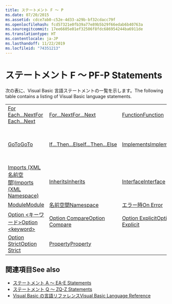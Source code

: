 ```yaml
---
title: ステートメント F ～ P
ms.date: 07/20/2015
ms.assetid: cdce7ab0-c52e-4d33-a29b-bf32cdacc79f
ms.openlocfilehash: fcd57321e0fb39a77e89b5b29f66edab6b40763a
ms.sourcegitcommit: 17ee6605e01ef32506f8fdc686954244ba6911de
ms.translationtype: HT
ms.contentlocale: ja-JP
ms.lasthandoff: 11/22/2019
ms.locfileid: "74351213"
---
```

# <a name="f-p-statements"></a><span data-ttu-id="b5a54-102">ステートメント F ～ P</span><span class="sxs-lookup"><span data-stu-id="b5a54-102">F-P Statements</span></span>
<span data-ttu-id="b5a54-103">次の表に、Visual Basic 言語ステートメントの一覧を示します。</span><span class="sxs-lookup"><span data-stu-id="b5a54-103">The following table contains a listing of Visual Basic language statements.</span></span>  
  
|||||  
|---|---|---|---|  
|[<span data-ttu-id="b5a54-104">For Each...Next</span><span class="sxs-lookup"><span data-stu-id="b5a54-104">For Each...Next</span></span>](../../../visual-basic/language-reference/statements/for-each-next-statement.md)|[<span data-ttu-id="b5a54-105">For...Next</span><span class="sxs-lookup"><span data-stu-id="b5a54-105">For...Next</span></span>](../../../visual-basic/language-reference/statements/for-next-statement.md)|[<span data-ttu-id="b5a54-106">Function</span><span class="sxs-lookup"><span data-stu-id="b5a54-106">Function</span></span>](../../../visual-basic/language-reference/statements/function-statement.md)|[<span data-ttu-id="b5a54-107">Get</span><span class="sxs-lookup"><span data-stu-id="b5a54-107">Get</span></span>](../../../visual-basic/language-reference/statements/get-statement.md)|  
|[<span data-ttu-id="b5a54-108">GoTo</span><span class="sxs-lookup"><span data-stu-id="b5a54-108">GoTo</span></span>](../../../visual-basic/language-reference/statements/goto-statement.md)|[<span data-ttu-id="b5a54-109">If...Then...Else</span><span class="sxs-lookup"><span data-stu-id="b5a54-109">If...Then...Else</span></span>](../../../visual-basic/language-reference/statements/if-then-else-statement.md)|[<span data-ttu-id="b5a54-110">Implements</span><span class="sxs-lookup"><span data-stu-id="b5a54-110">Implements</span></span>](../../../visual-basic/language-reference/statements/implements-statement.md)|[<span data-ttu-id="b5a54-111">Imports (.NET 名前空間と型)</span><span class="sxs-lookup"><span data-stu-id="b5a54-111">Imports (.NET Namespace and Type)</span></span>](../../../visual-basic/language-reference/statements/imports-statement-net-namespace-and-type.md)|  
|[<span data-ttu-id="b5a54-112">Imports (XML 名前空間)</span><span class="sxs-lookup"><span data-stu-id="b5a54-112">Imports (XML Namespace)</span></span>](../../../visual-basic/language-reference/statements/imports-statement-xml-namespace.md)|[<span data-ttu-id="b5a54-113">Inherits</span><span class="sxs-lookup"><span data-stu-id="b5a54-113">Inherits</span></span>](../../../visual-basic/language-reference/statements/inherits-statement.md)|[<span data-ttu-id="b5a54-114">Interface</span><span class="sxs-lookup"><span data-stu-id="b5a54-114">Interface</span></span>](../../../visual-basic/language-reference/statements/interface-statement.md)|[<span data-ttu-id="b5a54-115">Mid</span><span class="sxs-lookup"><span data-stu-id="b5a54-115">Mid</span></span>](../../../visual-basic/language-reference/statements/mid-statement.md)|  
|[<span data-ttu-id="b5a54-116">Module</span><span class="sxs-lookup"><span data-stu-id="b5a54-116">Module</span></span>](../../../visual-basic/language-reference/statements/module-statement.md)|[<span data-ttu-id="b5a54-117">名前空間</span><span class="sxs-lookup"><span data-stu-id="b5a54-117">Namespace</span></span>](../../../visual-basic/language-reference/statements/namespace-statement.md)|[<span data-ttu-id="b5a54-118">エラー時</span><span class="sxs-lookup"><span data-stu-id="b5a54-118">On Error</span></span>](../../../visual-basic/language-reference/statements/on-error-statement.md)|[<span data-ttu-id="b5a54-119">Operator</span><span class="sxs-lookup"><span data-stu-id="b5a54-119">Operator</span></span>](../../../visual-basic/language-reference/statements/operator-statement.md)|  
|[<span data-ttu-id="b5a54-120">Option \<キーワード></span><span class="sxs-lookup"><span data-stu-id="b5a54-120">Option \<keyword></span></span>](../../../visual-basic/language-reference/statements/option-keyword-statement.md)|[<span data-ttu-id="b5a54-121">Option Compare</span><span class="sxs-lookup"><span data-stu-id="b5a54-121">Option Compare</span></span>](../../../visual-basic/language-reference/statements/option-compare-statement.md)|[<span data-ttu-id="b5a54-122">Option Explicit</span><span class="sxs-lookup"><span data-stu-id="b5a54-122">Option Explicit</span></span>](../../../visual-basic/language-reference/statements/option-explicit-statement.md)|[<span data-ttu-id="b5a54-123">Option Infer</span><span class="sxs-lookup"><span data-stu-id="b5a54-123">Option Infer</span></span>](../../../visual-basic/language-reference/statements/option-infer-statement.md)|  
|[<span data-ttu-id="b5a54-124">Option Strict</span><span class="sxs-lookup"><span data-stu-id="b5a54-124">Option Strict</span></span>](../../../visual-basic/language-reference/statements/option-strict-statement.md)|[<span data-ttu-id="b5a54-125">Property</span><span class="sxs-lookup"><span data-stu-id="b5a54-125">Property</span></span>](../../../visual-basic/language-reference/statements/property-statement.md)|||  
  
## <a name="see-also"></a><span data-ttu-id="b5a54-126">関連項目</span><span class="sxs-lookup"><span data-stu-id="b5a54-126">See also</span></span>

- [<span data-ttu-id="b5a54-127">ステートメント A ～ E</span><span class="sxs-lookup"><span data-stu-id="b5a54-127">A-E Statements</span></span>](../../../visual-basic/language-reference/statements/a-e-statements.md)
- [<span data-ttu-id="b5a54-128">ステートメント Q ～ Z</span><span class="sxs-lookup"><span data-stu-id="b5a54-128">Q-Z Statements</span></span>](../../../visual-basic/language-reference/statements/q-z-statements.md)
- [<span data-ttu-id="b5a54-129">Visual Basic の言語リファレンス</span><span class="sxs-lookup"><span data-stu-id="b5a54-129">Visual Basic Language Reference</span></span>](../../../visual-basic/language-reference/index.md)
